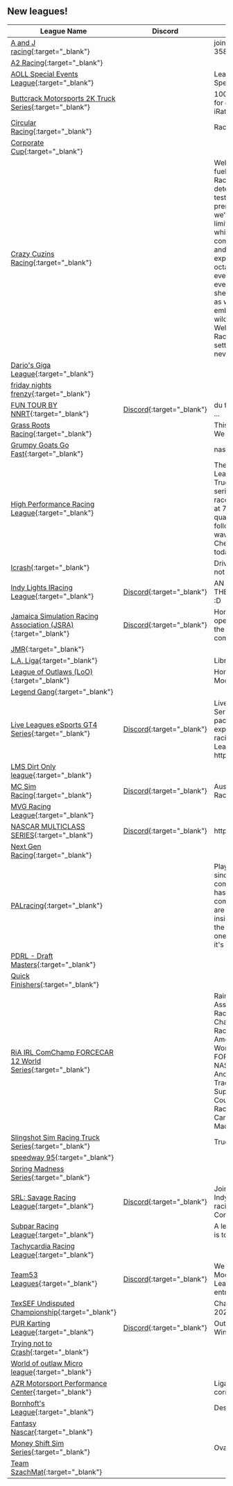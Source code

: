 ## New leagues!

| League Name | Discord | About |
|--------------------------------------------------------------------------------------------------------------------------------------------|-----------------------------------------------------------|-----------------------------------------------------------------------------------------------------------------------------------------------------------------------------------------------------------------------------------------------------------------------------------------------------------------------------------------------------------------------------------------------------------------------------------------------------------------------------------------------------------------------------------------------------------------------------------------------------------------------------------------------------------------------------|
|[A and J racing](https://members.iracing.com/membersite/member/LeagueView.do?league=11041){:target="_blank"} | |join we love big blocks and 358s |
|[A2 Racing](https://members.iracing.com/membersite/member/LeagueView.do?league=11026){:target="_blank"} | | |
|[AOLL Special Events League](https://members.iracing.com/membersite/member/LeagueView.do?league=11019){:target="_blank"} | |League designated for Aoll's Special Events |
|[Buttcrack Motorsports 2K Truck Series](https://members.iracing.com/membersite/member/LeagueView.do?league=11020){:target="_blank"} | |100% race length Truck Series for drivers with less than a 2k iRating\. |
|[Circular Racing](https://members.iracing.com/membersite/member/LeagueView.do?league=11029){:target="_blank"} | |Racing Circularly |
|[Corporate Cup](https://members.iracing.com/membersite/member/LeagueView.do?league=11045){:target="_blank"} | | |
|[Crazy Cuzins Racing](https://members.iracing.com/membersite/member/LeagueView.do?league=11028){:target="_blank"} | |Welcome to the adrenaline\-fueled world of Crazy Cuzins Racing, where dirt meets determination in the ultimate test of skill and speed\. As a premier dirt late model league, we're dedicated to pushing the limits of racing excitement while fostering a tight\-knit community of drivers, fans, and enthusiasts\. Get ready to experience the thrill of high\-octane competition, where every turn, every lap, and every victory is earned through sheer grit and passion\. Join us as we rev up the engines and embark on a journey that's as wild as it is exhilarating\. Welcome to Crazy Cuzins Racing—where the dirt never settles and the competition never sleeps\. |
|[Dario's Giga League](https://members.iracing.com/membersite/member/LeagueView.do?league=11039){:target="_blank"} | | |
|[friday nights frenzy](https://members.iracing.com/membersite/member/LeagueView.do?league=11047){:target="_blank"} | | |
|[FUN TOUR BY NNRT](https://members.iracing.com/membersite/member/LeagueView.do?league=11003){:target="_blank"} |[Discord](https://discord.gg/BXEnazwmb8){:target="_blank"} |du fun avant tout mais pas que \.\.\. |
|[Grass Roots Racing](https://members.iracing.com/membersite/member/LeagueView.do?league=11012){:target="_blank"} | |This is a friendly GT4 League\. We race Tuesdays at 7:15 PM |
|[Grumpy Goats Go Fast](https://members.iracing.com/membersite/member/LeagueView.do?league=11024){:target="_blank"} | |nascar nex gen |
|[High Performance Racing League](https://members.iracing.com/membersite/member/LeagueView.do?league=11044){:target="_blank"} | |The High Performance Racing League will features a Nascar Truck Series League\. The series will be full length truck races\. Practice room will start at 7:15 PM EST followed by qualifying at 8 PM and race to follow\. We will have Lucky dog, wave by, and stage racing\. Check us out and sign up today\. |
|[Icrash](https://members.iracing.com/membersite/member/LeagueView.do?league=11018){:target="_blank"} | |Drive Fast Eat Yanno and Try not to Crash |
|[Indy Lights IRacing League](https://members.iracing.com/membersite/member/LeagueView.do?league=11048){:target="_blank"} |[Discord](https://discord.gg/KnxdybMh){:target="_blank"} |AN INDYCAR LEAGUE WITH THE IR\-05 AND FULL OVALS :D |
|[Jamaica Simulation Racing Association \(JSRA\)](https://members.iracing.com/membersite/member/LeagueView.do?league=11037){:target="_blank"} |[Discord](https://discord.gg/8JTzZyg7ae){:target="_blank"} |Home of sim racing in Jamaica, open to racers from all across the globe for high, clean and competitive racing\! |
|[JMR](https://members.iracing.com/membersite/member/LeagueView.do?league=11025){:target="_blank"} | | |
|[L\.A\. Liga](https://members.iracing.com/membersite/member/LeagueView.do?league=11004){:target="_blank"} | |Libres Argentina Media TV |
|[League of Outlaws \(LoO\)](https://members.iracing.com/membersite/member/LeagueView.do?league=11032){:target="_blank"} | |Home of the LoO IMCA Style Modifieds |
|[Legend Gang](https://members.iracing.com/membersite/member/LeagueView.do?league=11043){:target="_blank"} | | |
|[Live Leagues eSports GT4 Series](https://members.iracing.com/membersite/member/LeagueView.do?league=11022){:target="_blank"} |[Discord](https://discord.gg/VBn3fPuF7S){:target="_blank"} |Live Leagues eSports GT4 Series is a fantastic action packed season for any level of experience bringing good racing to all tracks\.   Live Leagues Discord: https://discord\.gg/VBn3fPuF7S |
|[LMS Dirt Only league](https://members.iracing.com/membersite/member/LeagueView.do?league=11005){:target="_blank"} | | |
|[MC Sim Racing](https://members.iracing.com/membersite/member/LeagueView.do?league=11035){:target="_blank"} |[Discord](https://discord.gg/ScFqpWPdCE){:target="_blank"} |Australian & Beyond \- Sim Racing League |
|[MVG Racing League](https://members.iracing.com/membersite/member/LeagueView.do?league=11009){:target="_blank"} | | |
|[NASCAR MULTICLASS SERIES](https://members.iracing.com/membersite/member/LeagueView.do?league=11015){:target="_blank"} |[Discord](https://discord.gg/Te2D8ef9kd){:target="_blank"} |https://discord\.gg/Te2D8ef9kd |
|[Next Gen Racing](https://members.iracing.com/membersite/member/LeagueView.do?league=11031){:target="_blank"} | | |
|[PALracing](https://members.iracing.com/membersite/member/LeagueView.do?league=11038){:target="_blank"} | |Player Advancement League, since its iteration as a competitive counter strike hub, has always made peer comradery it's center point; we are all here for what is insistently a community hub for the benefit of improving oneself and others, now with it's very own iRacing branch\! |
|[PDRL \- Draft Masters](https://members.iracing.com/membersite/member/LeagueView.do?league=11033){:target="_blank"} | | |
|[Quick Finishers](https://members.iracing.com/membersite/member/LeagueView.do?league=11006){:target="_blank"} | | |
|[RiA IRL ComChamp FORCECAR 12 World Series](https://members.iracing.com/membersite/member/LeagueView.do?league=11036){:target="_blank"} | |Rainbow's iRacing Association's International Racing League Community Championship of Favorite Oval Race Cars Enduro Cup of America by RainbowLion12 World Series \(Short FORCECAR\) Takes Current NASCAR, IndyCar, Late Models And Street Stocks To Short Tracks, Intermediates, Superspeedways And Road Courses In Unique Multi\-Class Racing Events With Up To 60 Cars On Track\. Join The Madness Now\! |
|[Slingshot Sim Racing Truck Series](https://members.iracing.com/membersite/member/LeagueView.do?league=11046){:target="_blank"} | |Truck Series Fix Setup |
|[speedway 95](https://members.iracing.com/membersite/member/LeagueView.do?league=11042){:target="_blank"} | | |
|[Spring Madness Series](https://members.iracing.com/membersite/member/LeagueView.do?league=11021){:target="_blank"} | | |
|[SRL: Savage Racing League](https://members.iracing.com/membersite/member/LeagueView.do?league=11030){:target="_blank"} |[Discord](https://discord.gg/5VBPJxssfM){:target="_blank"} |Join the SRL for ARCA, Gen4, IndyCar, and Super Formula racing\. All skill levels welcome\. Compete, connect, and win\! |
|[Subpar Racing League](https://members.iracing.com/membersite/member/LeagueView.do?league=11049){:target="_blank"} | |A league where being subpar is to be celebrated\. |
|[Tachycardia Racing League](https://members.iracing.com/membersite/member/LeagueView.do?league=11017){:target="_blank"} | | |
|[Team53 Leagues](https://members.iracing.com/membersite/member/LeagueView.do?league=11010){:target="_blank"} |[Discord](https://discord.gg/44ZD5Kbkhk.){:target="_blank"} |We offer both a Pro Late Model, GT3, and Pro 2 Lite League\. All leagues will be free entry\. |
|[TexSEF Undisputed Championship](https://members.iracing.com/membersite/member/LeagueView.do?league=11014){:target="_blank"} | |Championship for TexSEF 2024 |
|[PUR Karting League](https://members.iracing.com/membersite/member/LeagueView.do?league=11007){:target="_blank"} |[Discord](https://discord.gg/znWNTjm5v3){:target="_blank"} |Outlaw Micro Sprints Non\-Winged at Short Road Courses |
|[Trying not to Crash](https://members.iracing.com/membersite/member/LeagueView.do?league=11013){:target="_blank"} | | |
|[World of outlaw Micro league](https://members.iracing.com/membersite/member/LeagueView.do?league=11040){:target="_blank"} | | |
|[AZR Motorsport Performance Center](https://members.iracing.com/membersite/member/LeagueView.do?league=11016){:target="_blank"} | |Liga privada para treinos e corridas\. |
|[Bornhoft's League](https://members.iracing.com/membersite/member/LeagueView.do?league=11023){:target="_blank"} | |Description |
|[Fantasy Nascar](https://members.iracing.com/membersite/member/LeagueView.do?league=11011){:target="_blank"} | | |
|[Money Shift Sim Series](https://members.iracing.com/membersite/member/LeagueView.do?league=11008){:target="_blank"} | |Oval Leg of the MSSS |
|[Team SzachMat](https://members.iracing.com/membersite/member/LeagueView.do?league=11027){:target="_blank"} | | |

